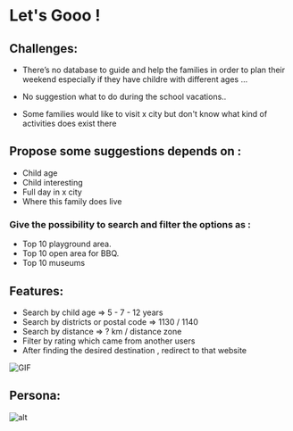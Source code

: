 # Let's Gooo !


## Challenges:
   - There’s no database to guide and help the families in order to plan their weekend especially if they have childre with different ages …

- No suggestion what to do during the school vacations..

- Some families would like to visit x city but don't know what kind of activities does exist  there

## Propose some suggestions depends on :
- Child age
- Child interesting
- Full day in x city
- Where this family does live
### Give the possibility to search and filter the options as :
- Top 10 playground area.
- Top 10 open area for BBQ.
- Top 10 museums

## Features:

- Search by child age  => 5 - 7 - 12 years
- Search by districts or postal code => 1130 / 1140
- Search by distance => ? km / distance zone
- Filter by rating which came from another users
- After finding the desired destination  , redirect to that website




![GIF](https://i.pinimg.com/originals/f9/9e/62/f99e6267aab0d0beb193202700c454f9.gif)


## Persona:

![alt](https://github.com/KaatWillems/Set-The-Bar/blob/master/Persona-marie.png)
